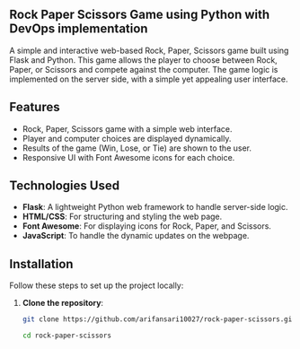 ## Rock Paper Scissors Game using Python with DevOps implementation

A simple and interactive web-based Rock, Paper, Scissors game built using Flask and Python. This game allows the player to choose between Rock, Paper, or Scissors and compete against the computer. The game logic is implemented on the server side, with a simple yet appealing user interface.

## Features

- Rock, Paper, Scissors game with a simple web interface.
- Player and computer choices are displayed dynamically.
- Results of the game (Win, Lose, or Tie) are shown to the user.
- Responsive UI with Font Awesome icons for each choice.

## Technologies Used

- **Flask**: A lightweight Python web framework to handle server-side logic.
- **HTML/CSS**: For structuring and styling the web page.
- **Font Awesome**: For displaying icons for Rock, Paper, and Scissors.
- **JavaScript**: To handle the dynamic updates on the webpage.

## Installation

Follow these steps to set up the project locally:

1. **Clone the repository**:
   ```bash
   git clone https://github.com/arifansari10027/rock-paper-scissors.git
   ```
   ```bash
   cd rock-paper-scissors
   ```